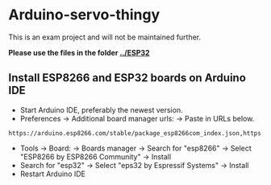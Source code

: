 # Arduino-servo-thingy

This is an exam project and will not be maintained further.

**Please use the files in the folder [../ESP32](../master/ESP32)**

## Install ESP8266 and ESP32 boards on Arduino IDE

- Start Arduino IDE, preferably the newest version.
- Preferences -> Additional board manager urls: -> Paste in URLs below.
```
https://arduino.esp8266.com/stable/package_esp8266com_index.json,https://dl.espressif.com/dl/package_esp32_index.json
```
- Tools -> Board: -> Boards manager -> Search for "esp8266" -> Select "ESP8266 by ESP8266 Community" -> Install
- Search for "esp32" -> Select "eps32 by Espressif Systems" -> Install
- Restart Arduino IDE
